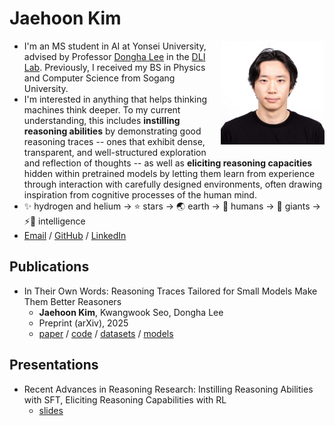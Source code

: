 # Jaehoon Kim

<style>
.headshot{
  float:right;
  width:clamp(100px,33%,200px);
  margin:0 0 1em 1em;
  aspect-ratio:1/1;
  height:auto;
  object-fit:cover;
}
</style>
<img src="assets/headshot.jpg" alt="Headshot" class="headshot">

- I'm an MS student in AI at Yonsei University, advised by Professor [Dongha Lee](https://donalee.github.io/) in the [DLI Lab](https://diyonsei.notion.site/). Previously, I received my BS in Physics and Computer Science from Sogang University.
- I'm interested in anything that helps thinking machines think deeper. To my current understanding, this includes **instilling reasoning abilities** by demonstrating good reasoning traces -- ones that exhibit dense, transparent, and well-structured exploration and reflection of thoughts -- as well as **eliciting reasoning capacities** hidden within pretrained models by letting them learn from experience through interaction with carefully designed environments, often drawing inspiration from cognitive processes of the human mind.
- ✨ hydrogen and helium → ⭐ stars → 🌏 earth → 👫 humans → 👣 giants → ⚡🧠 intelligence
- [Email](mailto:jaeh8nkim@yonsei.ac.kr) / [GitHub](https://github.com/jaeh8nkim) / [LinkedIn](https://www.linkedin.com/in/jaeh8nkim)

## Publications
- In Their Own Words: Reasoning Traces Tailored for Small Models Make Them Better Reasoners
  - **Jaehoon Kim**, Kwangwook Seo, Dongha Lee
  - Preprint (arXiv), 2025
  - [paper](https://arxiv.org/abs/2509.22230) / [code](https://github.com/jaeh8nkim/equigranular) / [datasets](https://huggingface.co/collections/jaeh8nkim/rsd-datasets-68db67c666578e64c6b17ccf) / [models](https://huggingface.co/collections/jaeh8nkim/rsd-models-68db6cc024a75590993ffb7d)

## Presentations
- Recent Advances in Reasoning Research: Instilling Reasoning Abilities with SFT, Eliciting Reasoning Capabilities with RL
  - [slides](https://drive.google.com/file/d/1Sqe_zFRG-iTLHlio5TnSh97dX_3WoWLw/view?usp=drive_link)
